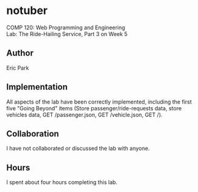 # notuber

COMP 120: Web Programming and Engineering  
Lab: The Ride-Hailing Service, Part 3 on Week 5

## Author

Eric Park

## Implementation

All aspects of the lab have been correctly implemented, including the first five "Going Beyond" items (Store passenger/ride-requests data, store vehicles data, GET /passenger.json, GET /vehicle.json, GET /).

## Collaboration

I have not collaborated or discussed the lab with anyone.

## Hours

I spent about four hours completing this lab.
